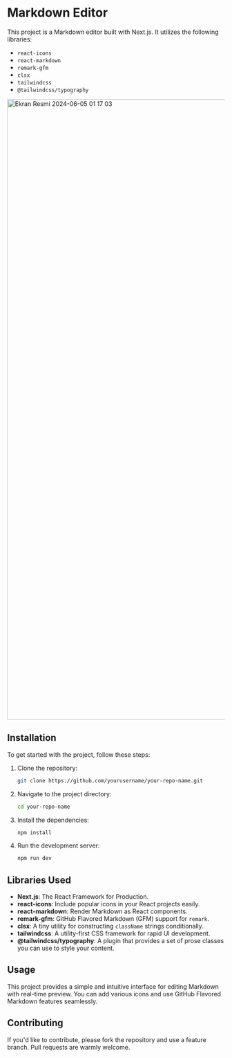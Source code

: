 # Markdown Editor

This project is a Markdown editor built with Next.js. It utilizes the following libraries:

- `react-icons`
- `react-markdown`
- `remark-gfm`
- `clsx`
- `tailwindcss`
- `@tailwindcss/typography`
<img width="1434" alt="Ekran Resmi 2024-06-05 01 17 03" src="https://github.com/elinoza/markdown-editor/assets/72200043/8c4a0124-8af0-4805-941a-567b89600b21">


## Installation

To get started with the project, follow these steps:

1. Clone the repository:
    ```bash
    git clone https://github.com/yourusername/your-repo-name.git
    ```
2. Navigate to the project directory:
    ```bash
    cd your-repo-name
    ```
3. Install the dependencies:
    ```bash
    npm install
    ```
4. Run the development server:
    ```bash
    npm run dev
    ```

## Libraries Used

- **Next.js**: The React Framework for Production.
- **react-icons**: Include popular icons in your React projects easily.
- **react-markdown**: Render Markdown as React components.
- **remark-gfm**: GitHub Flavored Markdown (GFM) support for `remark`.
- **clsx**: A tiny utility for constructing `className` strings conditionally.
- **tailwindcss**: A utility-first CSS framework for rapid UI development.
- **@tailwindcss/typography**: A plugin that provides a set of prose classes you can use to style your content.

## Usage

This project provides a simple and intuitive interface for editing Markdown with real-time preview. You can add various icons and use GitHub Flavored Markdown features seamlessly.

## Contributing

If you'd like to contribute, please fork the repository and use a feature branch. Pull requests are warmly welcome.
